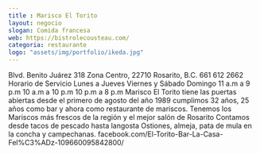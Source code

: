 ```yaml
---
title : Marisco El Torito
layout: negocio
slogan: Comida francesa
web: https://bistrolecousteau.com/
categoria: restaurante
logo: "assets/img/portfolio/ikeda.jpg"
---
```


Blvd. Benito Juárez 318 
Zona Centro, 22710 Rosarito, B.C.
661 612 2662
Horario de Servicio
Lunes a Jueves     		Viernes y Sábado       		Domingo
11 a.m a 9 p.m     	10 a.m a 10 p.m       		10 p.m a 8 p.m
Marisco El Torito tiene las puertas abiertas desde el primero de agosto del año 1989
cumplimos 32 años, 25 años como bar y ahora como restaurante de mariscos.
Tenemos los Mariscos más frescos de la región y el mejor salón de Rosarito
Contamos desde tacos de pescado hasta langosta
Ostiones, almeja, pata de mula en la concha y campechanas.
facebook.com/El-Torito-Bar-La-Casa-Fel%C3%ADz-109660095842800/